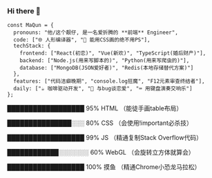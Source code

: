 ### Hi there 👋

```
const MaQun = {
  pronouns: "他/这个靓仔, 是一名爱折腾的 **前端** Engineer",
  code: ["🌐 人形编译器", "🦄 能用CSS画的绝不用PS"],
  techStack: {
    frontend: ["React(初恋)", "Vue(新欢)", "TypeScript(婚后财产)"],
    backend: ["Node.js(用来写脚本的)", "Python(用来写爬虫的)"],
    database: ["MongoDB(JSON爱好者)", "Redis(本地存储替代方案)"]
  },
  features: ["代码洁癖晚期", "console.log狂魔", "F12元素审查终结者"],
  daily: ["☕ 咖啡驱动开发", "🐛 与bug谈恋爱", "⌨️ 用键盘演奏交响乐"]
};

```

 ██████████████████ 95% HTML       （能徒手画table布局）
 
 ███████████████░░░ 80% CSS        （会使用!important必杀技）
 
 ██████████████████ 99% JS         （精通复制Stack Overflow代码）
 
 ████████████░░░░░░░ 60% WebGL     （会旋转立方体就算会）
 
 ██████████████████ 100% 摸鱼      （精通Chrome小恐龙马拉松）
